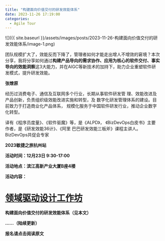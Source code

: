 ```yaml
---
title: "构建面向价值交付的研发效能体系"
date: 2023-11-26 17:19:00
categories:
  - Agile Tour
---
```

![]({{ site.baseurl }}/assets/images/posts/2023-11-26-构建面向价值交付的研发效能体系/image-1.png)

团队规模扩大了，效能反而下降了，管理者如何才能走出增人不增效的窘境？本次分享，我将分享如何通过**构建产品导向的需求协作、应用为核心的软件交付、事实导向的效能洞察**这3大能力，并在AIGC等新技术的加持下，助力企业重塑软件研发模式，提升研发效能。

****张燎原****

经历过消费电子、通信及互联网多个行业，长期从事软件研发管 理、效能改进及产品创新，负责组织级效能改进实施和转型，及 数字化研发管理体系的建设。目前致力于打造商业化产品体系， 规模化服务于中国软件研发行业，推动企业数字化转型。

译有《程序员度量》、《软件驱魔》等，是《ALPD》， 《BizDevOps白皮书》主要作者，是《研发效能36计》、《阿里 巴巴研发效能三板斧》课程主讲人。BizDevOps共促会专家

**2023敏捷之旅杭州站**

**活动时间：12月23日 9:30-17:00**

**活动地点：滨江高新产业大厦B座4楼**

**活动内容：**

# [**领域驱动设计工作坊**](http://mp.weixin.qq.com/s?__biz=MzAwOTAzMDUyMA==&mid=2460285032&idx=1&sn=34823c1c4fd2076a011a6f5e8a7965c6&chksm=8c35867fbb420f698074edf7d2363c52983ae94b9bf2b3444d7a915ef599f7b38b5e5a5e8ebd&scene=21#wechat_redirect)

**构建面向价值交付的研发效能体系（见本文）**

**……（陆续更新）**

**报名****请****点击****阅读****原文**